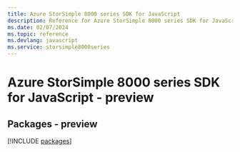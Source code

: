 ```yaml
---
title: Azure StorSimple 8000 series SDK for JavaScript
description: Reference for Azure StorSimple 8000 series SDK for JavaScript
ms.date: 02/07/2024
ms.topic: reference
ms.devlang: javascript
ms.service: storsimple8000series
---
```

# Azure StorSimple 8000 series SDK for JavaScript - preview
## Packages - preview
[!INCLUDE [packages](storsimple-8000-series-index.md)]